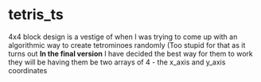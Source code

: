 # tetris_ts

4x4 block design is a vestige of when I was trying to come up with an algorithmic way to create tetrominoes randomly (Too stupid for that as it turns out
**In the final version** I have decided the best way for them to work they will be having them be two arrays of 4 - the x_axis and y_axis coordinates

